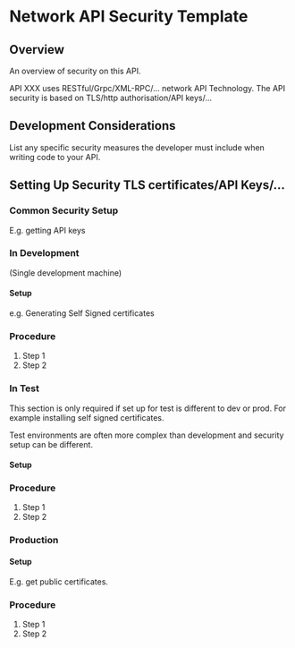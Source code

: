 # Network API Security  Template

## Overview

An overview of security on this API.

API XXX uses RESTful/Grpc/XML-RPC/... network API Technology.
The API security is based on TLS/http authorisation/API keys/...

## Development Considerations

List any specific security measures the developer must include when writing code to your API.

## Setting Up Security TLS certificates/API Keys/...

### Common Security Setup

E.g. getting API keys

### In Development

(Single development machine)

#### Setup

e.g. Generating Self Signed certificates

### Procedure

1. Step 1
2. Step 2

### In Test

This section is only required if set up for test is different
to dev or prod. For example installing self signed certificates.

Test environments are often more complex than development and
security setup can be different.

#### Setup

### Procedure

1. Step 1
2. Step 2

### Production

#### Setup

E.g. get public certificates.

### Procedure

1. Step 1
2. Step 2
